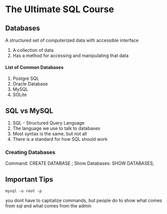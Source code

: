 # The Ultimate SQL Course

## Databases
A structured set of computerized data with accessible interface
1. A collection of data
2. Has a method for accessing and manipulating that data

#### List of Common Databases
1. Postgre SQL
2. Oracle Database
3. MySQL
4. SOLite

## SQL vs MySQL
1. SQL - Structured Query Language
2. The language we use to talk to databases
3. Most syntax is the same, but not all
4. There is a standard for how SQL should work


### Creating Databases
Command: CREATE DATABASE <name>;
Show Databases: SHOW DATABASES;


## Important Tips

`mysql -u root -p`

you dont have to capitalize commands, but people do to show what comes from sql and what comes from the admin